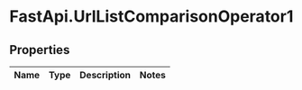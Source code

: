 # FastApi.UrlListComparisonOperator1

## Properties
Name | Type | Description | Notes
------------ | ------------- | ------------- | -------------
